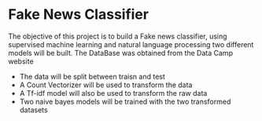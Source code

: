 # Fake News Classifier
The objective of this project is to build a Fake news classifier, using supervised machine learning and natural language processing two different models will be built. The DataBase was obtained from the Data Camp website
- The data will be split between traisn and test
- A Count Vectorizer will be used to transform the data
- A Tf-idf model will also be used to transform the raw data
- Two naive bayes models will be trained with the two transformed datasets
